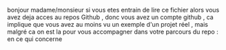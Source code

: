 bonjour madame/monsieur 
si vous etes entrain de lire ce fichier alors vous avez deja acces au repos Github , donc vous avez un compte github , ca implique que vous avez au moins vu un exemple d'un projet réel , mais malgré ca on est la pour vous accompagner dans votre parcours du repo :
en ce qui concerne  